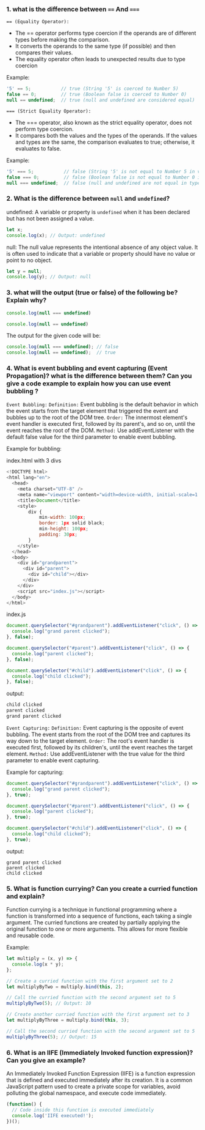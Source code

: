 ### 1. what is the difference between `==` And `===`

`== (Equality Operator):`

- The == operator performs type coercion if the operands are of different types before making the comparison.
- It converts the operands to the same type (if possible) and then compares their values.
- The equality operator often leads to unexpected results due to type coercion

Example:

```js
'5' == 5;           // true (String '5' is coerced to Number 5)
false == 0;         // true (Boolean false is coerced to Number 0)
null == undefined;  // true (null and undefined are considered equal)
```

`=== (Strict Equality Operator):`

- The === operator, also known as the strict equality operator, does not perform type coercion.
- It compares both the values and the types of the operands. If the values and types are the same, the comparison evaluates to true; otherwise, it evaluates to false.

Example:

```js
'5' === 5;           // false (String '5' is not equal to Number 5 in value and type)
false === 0;         // false (Boolean false is not equal to Number 0 in type)
null === undefined;  // false (null and undefined are not equal in type)
```

### 2. What is the difference between `null` and `undefined`?

undefined: A variable or property is `undefined` when it has been declared but has not been assigned a value.

```js
let x;
console.log(x); // Output: undefined
```

null: The null value represents the intentional absence of any object value. It is often used to indicate that a variable or property should have no value or point to no object.

```js
let y = null;
console.log(y); // Output: null
```

### 3. what will the output (true or false) of the following be?Explain why?

```js
console.log(null === undefined)

console.log(null == undefined)
```

The output for the given code will be:

```js
console.log(null === undefined); // false
console.log(null == undefined);  // true
```

### 4. What is event bubbling and event capturing (Event Propagation)? what is the difference between them? Can you give a code example to explain how you can use event bubbling ?

`Event Bubbling:`
`Definition:` Event bubbling is the default behavior in which the event starts from the target element that triggered the event and bubbles up to the root of the DOM tree.
`Order:` The innermost element's event handler is executed first, followed by its parent's, and so on, until the event reaches the root of the DOM.
`Method:` Use addEventListener with the default false value for the third parameter to enable event bubbling.

Example for bubbling:

index.html with 3 divs

```js
<!DOCTYPE html>
<html lang="en">
  <head>
    <meta charset="UTF-8" />
    <meta name="viewport" content="width=device-width, initial-scale=1.0" />
    <title>Document</title>
    <style>
        div {
            min-width: 100px;
            border: 1px solid black;
            min-height: 100px;
            padding: 30px;
        }
    </style>
  </head>
  <body>
    <div id="grandparent">
      <div id="parent">
        <div id="child"></div>
      </div>
    </div>
    <script src="index.js"></script>
  </body>
</html>
```

index.js

```js
document.querySelector("#grandparent").addEventListener("click", () => {
  console.log("grand parent clicked");
}, false);

document.querySelector("#parent").addEventListener("click", () => {
  console.log("parent clicked");
}, false);

document.querySelector("#child").addEventListener("click", () => {
  console.log("child clicked");
}, false);

```

output:

```js
child clicked
parent clicked
grand parent clicked
```

`Event Capturing:`
`Definition:` Event capturing is the opposite of event bubbling. The event starts from the root of the DOM tree and captures its way down to the target element.
`Order:` The root's event handler is executed first, followed by its children's, until the event reaches the target element.
`Method:` Use addEventListener with the true value for the third parameter to enable event capturing.

Example for capturing:

```js
document.querySelector("#grandparent").addEventListener("click", () => {
  console.log("grand parent clicked");
}, true);

document.querySelector("#parent").addEventListener("click", () => {
  console.log("parent clicked");
}, true);

document.querySelector("#child").addEventListener("click", () => {
  console.log("child clicked");
}, true);
```

output:

```
grand parent clicked
parent clicked
child clicked
```

### 5. What is function currying? Can you create a curried function and explain?

Function currying is a technique in functional programming where a function is transformed into a sequence of functions, each taking a single argument. The curried functions are created by partially applying the original function to one or more arguments. This allows for more flexible and reusable code.

Example:

```js
let multiply = (x, y) => {
  console.log(x * y);
};

// Create a curried function with the first argument set to 2
let multiplyByTwo = multiply.bind(this, 2);

// Call the curried function with the second argument set to 5
multiplyByTwo(5); // Output: 10

// Create another curried function with the first argument set to 3
let multiplyByThree = multiply.bind(this, 3);

// Call the second curried function with the second argument set to 5
multiplyByThree(5); // Output: 15
```

### 6. What is an IIFE (Immediately Invoked function expression)? Can you give an example?

An Immediately Invoked Function Expression (IIFE) is a function expression that is defined and executed immediately after its creation. It is a common JavaScript pattern used to create a private scope for variables, avoid polluting the global namespace, and execute code immediately.

```js
(function() {
  // Code inside this function is executed immediately
  console.log('IIFE executed!');
})();
```
